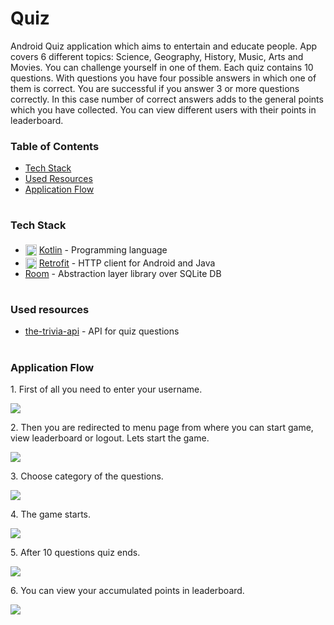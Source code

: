 # Quiz

Android Quiz application which aims to entertain and educate people. App covers 6 different topics: Science, Geography, History, Music, Arts and Movies. You can challenge yourself in one of them. Each quiz contains 10 questions. With questions you have four possible answers in which one of them is correct. You are successful if you answer 3 or more questions correctly. In this case number of correct answers adds to the general points which you have collected. You can view different users with their points in leaderboard.

### Table of Contents

- [Tech Stack](#tech-stack)
- [Used Resources](#used-resources)
- [Application Flow](#application-flow)

#

### Tech Stack

- <img src="./readmeImages/kotlin-logo.png" height="18" style="position: relative; top: 4px" /> [Kotlin](https://kotlinlang.org/) - Programming language
- <img src="./readmeImages/retrofit-logo.png" height="18" style="position: relative; top: 4px" /> [Retrofit](https://square.github.io/retrofit/) - HTTP client for Android and Java
- [Room](https://developer.android.com/training/data-storage/room) - Abstraction layer library over SQLite DB

#

### Used resources

- [the-trivia-api](https://the-trivia-api.com/api/) - API for quiz questions

#

### Application Flow

1\. First of all you need to enter your username.

<img src="./readmeImages/login.png">

2\. Then you are redirected to menu page from where you can start game, view leaderboard or logout. Lets start the game.

<img src="./readmeImages/menu.png">

3\. Choose category of the questions.

<img src="./readmeImages/category.png">

4\. The game starts.

<img src="./readmeImages/game.png">

5\. After 10 questions quiz ends.

<img src="./readmeImages/result.png">

6\. You can view your accumulated points in leaderboard.

<img src="./readmeImages/leaderboard.png">

